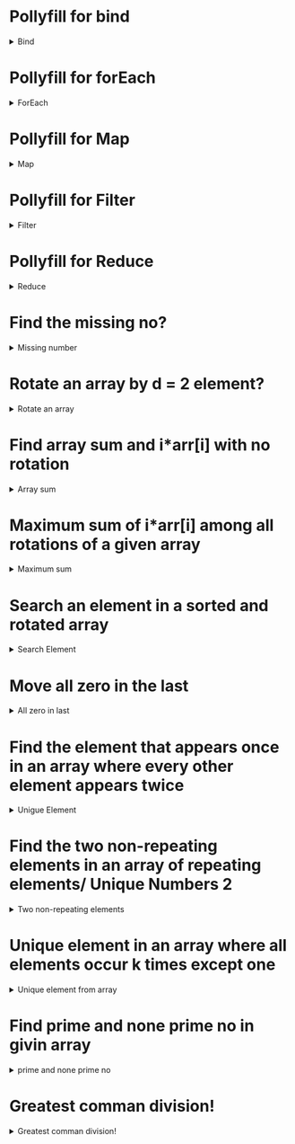 # Pollyfill for bind
<details>
  <summary>Bind</summary>
  
  ```
// note: Accepting any number of arguments passed to myBind
Function.prototype.myBind = function (obj, ...args) {
  let func = this;
  // Accepting arguments passed to newFunc
  return function (...newArgs) {
    func.apply(obj, [...args, ...newArgs]);
  };
};
```
</details>

# Pollyfill for forEach
<details>
  <summary>ForEach</summary>
  
  ```
var logicAlbums = [
  "Bobby Tarantino",
  "The Incredible True Story",
  "Supermarket",
  "Under Pressure"
];

Array.prototype.myForEach = function (callback) {
  let self = this;
  for (var i = 0; i < self.length; i++) {
    callback(self[i], i, self); // current, index, array
  }
};

logicAlbums.myForEach(function (el) {
  console.log(el);
});
```
</details>

# Pollyfill for Map
<details>
  <summary>Map</summary>
  
  ```
Array.prototype.myMap = function (callback) {
  let arr = [];
  for (let i = 0; i < this.length; i++) {
    arr.push(callback(this[i], i, this)); //currentEle, index, array
  }
  return arr;
};

const result = logicAlbums.myMap(function (el) {
  return el;
});
```
</details>

# Pollyfill for Filter
<details>
  <summary>Filter</summary>
  
  ```
Array.prototype.myFilter = function (callback, context) {
  let arr = [];
  for (let i = 0; i < this.length; i++) {
    if (callback.call(context, this[i], i, this)) {
      arr.push(this[i]);
    } //currentEle, index, array
  }
  return arr;
};
```
</details>

# Pollyfill for Reduce
<details>
  <summary>Reduce</summary>
  
  ```
Array.prototype.myReduce = function (callback, initialValue) {
  var accumulator = initialValue === undefined ? undefined : initialValue;

  for (var i = 0; i < this.length; i++) {
    if (accumulator !== undefined) {
      accumulator = callback.call(undefined, accumulator, this[i], i, this);
    } else {
      accumulator = this[i];
    }
  }
  return accumulator;
};
```
</details>

# Find the missing no?
<details>
  <summary>Missing number</summary>
  
  ```
const arr = [1, 2, 4, 6, 3, 7, 8];
 const findMissingNo = (arr) => {
  let n = arr.length;
  let total = ((n + 1) * (n + 2)) / 2;
  console.log(`total is ${total}`);
  for (let i = 0; i < n; i++)
    total -= arr[i];
  return total;
};
console.log("missing value", findMissingNo(arr));
```
</details>


# Rotate an array by d = 2 element?
<details>
  <summary>Rotate an array</summary>
  
  ```
 const arr = [1, 2, 3, 4, 5, 6, 7, 8];
 ** 1. First Method **
 
 const createArr = (arr, start, end) => {
  let temp = [];
  for (let i = start; i < end; i++) {
    temp.push(arr[i]);
  }
  return temp;
};
const firstArr = createArr(arr, 0, d);
const secondArr = createArr(arr, d, arr.length);
console.log(secondArr.concat(firstArr));

 ** 2. Second Method **

const rotateLeft = (arr, d) => {
  for (let i = 0; i < d; i++) {
    rotateLeftOne(arr);
  }
};

const rotateLeftOne = (arr) => {
  let temp = arr[0];
  const len = arr.length - 1;
  for (let i = 0; i < len; i++) {
    arr[i] = arr[i + 1];
  }
  arr[len] = temp;
};

rotateLeft(arr, d);
console.log('rotated', arr);


** Given an array, only rotation operation is allowed on array. We can rotate the array as many times as we want. Return the maximum possible summation of i*arr[i]. **
```
</details>

# Find array sum and i*arr[i] with no rotation
<details>
  <summary>Array sum</summary>
  
  ```
 function maxSum(arr, n){
    let arrSum = 0; // Stores sum of arr[i]
    let currVal = 0; // Stores sum of i*arr[i]
    for (let i=0; i<n; i++){
        arrSum = arrSum + arr[i];
        currVal = currVal+(i*arr[i]);
    }
 console.log(arrSum, currVal)
    // Initialize result as 0 rotation sum

    let maxVal = currVal;
 
    // Try all rotations one by one and find
    // the maximum rotation sum.
    for (let j=1; j<n; j++){
        currVal = currVal + arrSum-n*arr[n-j];
        if (currVal > maxVal)
            maxVal = currVal;
    }
    return maxVal;
  }
 let arr = [10, 1, 2, 3, 4, 5, 6, 7, 8, 9];
 let n = arr.length;
console.log("Max", maxSum(arr,n));
```
</details>


# Maximum sum of i*arr[i] among all rotations of a given array
<details>
  <summary>Maximum sum</summary>
  
  ```
function maxSum(arr, n) {
  var res = Number.MIN_VALUE;
  console.log("res", res);
  for (i = 0; i < n; i++) {
    var curr_sum = 0;
    for (j = 0; j < n; j++) {
      var index = (i + j) % n;
      curr_sum += j * arr[index];
    }
    res = Math.max(res, curr_sum);
  }
  return res;
}
var arr = [3, 2, 1];
var n = arr.length;
console.log(maxSum(arr, n));
```
</details>

# Search an element in a sorted and rotated array
<details>
  <summary>Search Element</summary>
  
  ```
  ** Instead of two or more pass of binary search the result can be  found in one pass of binary search.   The binary search needs to be modified to perform the search. 
  The idea is to create a recursive function that takes l and r as range in input and the key. 
1. First Method Linear Search - Time Complexity: O(n).**

const searchEle = (arr, key) => {
  for (let i = 0; i < arr.length-1; i++) {
    if (arr[i] === key) return i;
  }
};

let ind = searchEle([5, 6, 7, 9, 10, 1, 2, 3], 10);
if (ind != -1) console.log("Index: " + ind);
else console.log("Key not found");

**
2. Second Mathod : Binary search - Time Complexity: O(log n).**

const searchEle = (arr, key, low, high) => {
  if (low > high) return -1;
  let mid = Math.floor((low + high) / 2);
  if (key === arr[mid]) return mid;
  else if (arr[low] <= arr[mid]) {
    if (key >= arr[low] && key <= arr[mid])
      return searchEle(arr, key, low, mid - 1);
    else return searchEle(arr, key, mid + 1, high);
  } else {
    if (key >= arr[mid + 1] && key <= arr[high])
      return searchEle(arr, key, mid + 1, high);
    else return searchEle(arr, key, low, mid - 1);
  }
};

// Driver program
let arr = [5, 6, 7, 9, 10, 1, 2, 3];
let n = arr.length;
let key = 3;
let ind = searchEle(arr, key, 0, n - 1);
if (ind != -1) console.log("Index: " + ind);
else console.log("Key not found");
```
</details>

# Move all zero in the last
<details>
  <summary>All zero in last</summary>
  
  ```
let arr = [1, 2, 0, 0, 0, 3, 6];

const moveZeroToEnd = (arr, n) => {
let count = 0;
for (let i = 0; i < arr.length; i++) {
  if (arr[i] !== 0) {
let temp = arr[count];
    arr[count] = arr[i]
    arr[i] = temp;
    count++
    debugger
  }
 }
return arr;
}
console.log(moveZeroToEnd(arr, arr.length));
```
</details>


# Find the element that appears once in an array where every other element appears twice
<details>
  <summary>Unigue Element</summary>
  
  ```
// Input: let arr = [7, 3, 5, 4, 5, 3, 4]
// Output: 7

const findElement = arr => {
  return arr.reduce((res, currrentEle) => {
    res = res ^ currrentEle;
    return res;
  }, 0);
};
console.log(findElement([7, 3, 5, 4, 5, 3, 4]));
```
</details>

# Find the two non-repeating elements in an array of repeating elements/ Unique Numbers 2
<details>
  <summary>Two non-repeating elements</summary>
  
  ```
const findElement = arr => {
  let sum = arr.reduce((res, currrentEle) => {
    res = res ^ currrentEle;
    return res;
  }, 0);
  // Bitwise & the sum with it's 2's Complement Bitwise & will give us the sum containing
  //  only the rightmost set bit
  sum = sum & -sum;
  // console.log(sum & sum);

  let sum1 = 0;
  let sum2 = 0;
  for (let i = 0; i < arr.length; i++) {
    // Bitwise & the arr[i] with the sum Two possibilities either result == 0  or result 0

    if ((arr[i] & sum) > 0) {
      // If result > 0 then arr[i] xored with the sum1
      sum1 = sum1 ^ arr[i];
    } else {
      // If result == 0 then arr[i]
      // xored with sum2
      sum2 = sum2 ^ arr[i];
    }
  }
  console.log(sum1, sum2);
};

let inputArr = [2, 4, 7, 9, 2, 4];
findElement(inputArr);
```
</details>

# Unique element in an array where all elements occur k times except one
<details>
  <summary>Unique element from array</summary>
  
  ```
const findUnique = (arr, n, k) => {
  let int_bit_size = 4;
  let max_bit_size = int_bit_size * 8;
  let count = Array.from({ length: max_bit_size }, (_, i) => 0);

  for (let i = 0; i < max_bit_size; i++)
    // AND(bitwise) each element of the array with each set digit (one at a time) to get the count of set bits at each position
    for (let j = 0; j < n; j++) if ((arr[j] & (1 << i)) !== 0) count[i] += 1;
  // Now consider all bits whose count is not multiple of k to form the required number.
  let res = 0;
  for (let j = 0; j < n; j++) res += (count[j] % k) * (1 << j);
  return res;
};

let a = [6, 2, 6, 5, 2, 2, 6, 2, 6];
let n = a.length;
let k = 4;
console.log(findUnique(a, n, k));
```
</details>

# Find prime and none prime no in givin array
<details>
  <summary>prime and none prime no</summary>
  
  ```inputArr = [1, 2, 3, 4, 5, 6, 7, 8, 9, 10, 11, 12];

const isPrime = arr => {
  const size = arr.length;
  let primeArr = Array.from({ length: size }, (_, i) => true);
  primeArr[0] = false;
  primeArr[1] = false;
  for (let i = 2; i * i <= size; i++)
    for (let j = 2 * i; j <= size; ) {
      primeArr[j] = false;
      j += i;
    }
  return primeArr;
};
console.log(isPrime(inputArr));
  ```
</details>


# Greatest comman division!
<details> 
    <summary>Greatest comman division!</summary>
    
  ```
  const checkGSD = (a, b) => (a % b === 0 ? b : checkGSD(b, a % b));
  console.log(checkGSD(45, 60));
  ```
</details>
